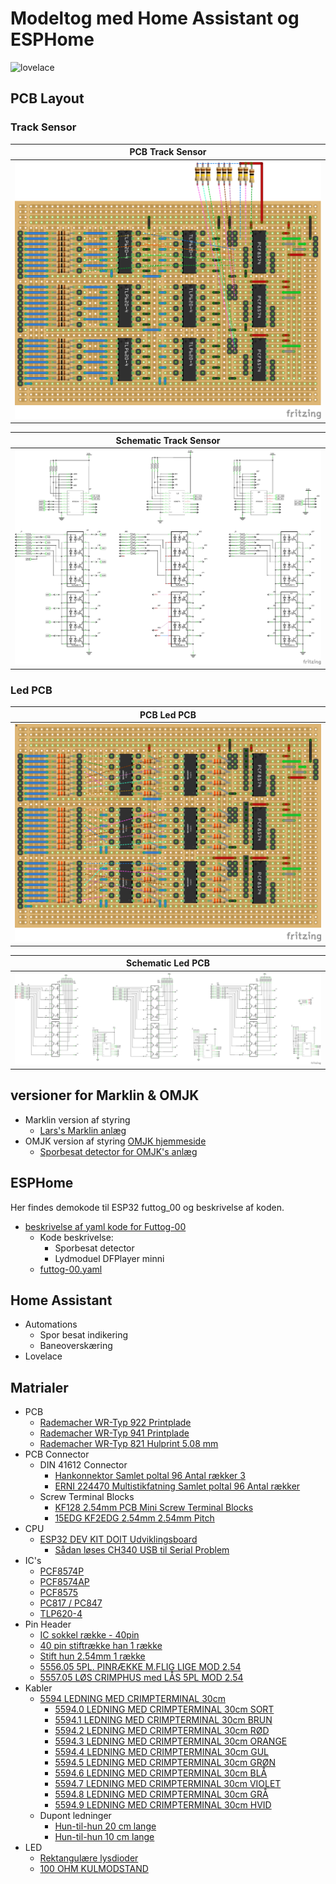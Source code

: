 # Modeltog med Home Assistant og ESPHome

![lovelace](./marklin/Images/Sk%C3%A6rmbillede%20fra%202023-03-29%2017-42-37.png)

## PCB Layout

### Track Sensor

|PCB Track Sensor|
|:---:|
|![PCB](./Fritzing/pcb/input_track_bb.png)  |

|Schematic Track Sensor|
|:---:|
|![Shematic](./Fritzing/pcb/input_track_schem.png)|

### Led PCB

|PCB Led PCB |
|:---:|
|![PCB](./Fritzing/pcb/output_led_bb.png)  |

|Schematic Led PCB|
|:---:|
|![Shematic](./Fritzing/pcb/output_led_schem.png)|

## versioner for Marklin & OMJK

* Marklin version af styring 
  * [Lars's Marklin anlæg](./marklin/Marklin.md)
* OMJK version af styring [OMJK hjemmeside](https://www.facebook.com/omjk1949)
  * [Sporbesat detector for OMJK's anlæg](./omjk/OMJK.md)

## ESPHome

Her findes demokode til ESP32 futtog_00
og beskrivelse af koden.

* [beskrivelse af yaml kode for Futtog-00](./ESPHome/esphome.md)
  * Kode beskrivelse:
    * Sporbesat detector 
    * Lydmoduel DFPlayer minni
  * [futtog-00.yaml](./ESPHome/yaml/futtog-00.yaml)

## Home Assistant

* Automations
  * Spor besat indikering
  * Baneoverskæring
* Lovelace

## Matrialer

* PCB
  * [Rademacher WR-Typ 922 Printplade](https://www.conradelektronik.dk/p/rademacher-wr-typ-922-printplade-til-eksperimenter-hardt-papir-l-x-b-160-mm-x-100-mm-35-m-rastermal-254-mm-indhold-521214 "conradelektronik.dk")
  * [Rademacher WR-Typ 941 Printplade](https://www.conradelektronik.dk/p/rademacher-wr-typ-941-europrintplade-epoxyd-l-x-b-160-mm-x-100-mm-35-m-rastermal-254-mm-indhold-1-stk-529568 "conradelektronik.dk")
  * [Rademacher WR-Typ 821 Hulprint 5.08 mm](https://www.conradelektronik.dk/p/rademacher-wr-typ-821-printplade-hardt-papir-l-x-b-160-mm-x-100-mm-35-m-rastermal-508-mm-indhold-1-stk-527232 "conradelektronik.dk")
* PCB Connector
  * DIN 41612 Connector
    * [Hankonnektor Samlet poltal 96 Antal rækker 3](https://www.conradelektronik.dk/p/tru-components-tc-a-cm96abcr-203-hankonnektor-samlet-poltal-96-antal-rkker-3-1-stk-1586479 "conradelektronik.dk")
    * [ERNI 224470 Multistikfatning Samlet poltal 96 Antal rækker](https://www.conradelektronik.dk/p/erni-224470-multistikfatning-samlet-poltal-96-antal-rkker-3-1-stk-1169120 "conradelektronik.dk")
  * Screw Terminal Blocks  
    * [KF128 2.54mm PCB Mini Screw Terminal Blocks](https://www.aliexpress.com/item/1005004657032987.html?spm=a2g0o.store_pc_groupList.8148356.1.325b2c00DYsZjM&pdp_npi=2%40dis%21DKK%21DKK%2011.96%21DKK%2011.96%21%21%21%21%21%402101e9cf16805005147894914ea7c6%2112000030004878220%21sh)
    * [15EDG KF2EDG 2.54mm 2.54mm Pitch](https://www.aliexpress.com/item/1005004709162265.html?spm=a2g0o.productlist.main.51.29cb7e79CowySb&algo_pvid=4d1174eb-fd2e-4379-b9de-324859466603&algo_exp_id=4d1174eb-fd2e-4379-b9de-324859466603-25&pdp_ext_f=%7B%22sku_id%22%3A%2212000030194807351%22%7D&pdp_npi=3%40dis%21DKK%2122.54%2122.54%21%21%21%21%21%402122443916804688660288319d06e0%2112000030194807351%21sea%21DK%210&curPageLogUid=noc6Dld5wriM)
* CPU
  * [ESP32 DEV KIT DOIT Udviklingsboard](https://ebits.dk/products/esp32-dev-kit-doit-udviklingsboard?_pos=2&_sid=e219da91c&_ss=r "ebits.dk")
    * [Sådan løses CH340 USB til Serial Problem](https://unix.stackexchange.com/a/670637 "unix.stackexchange.com")
* IC's
  * [PCF8574P](https://softgenie.dk/ic/946-pcf8574.html "softgenie.dk")
  * [PCF8574AP ](https://softgenie.dk/ic/259-pcf8574ap.html "softgenie.dk")
  * [PCF8575](https://softgenie.dk/diverse/1534-i2c-16-portudvidelse-arduiniraspberry.html "softgenie.dk")
  * [PC817 / PC847](https://softgenie.dk/ic/302-pc817-opto-coubler.html "softgenie.dk")
  * [TLP620-4](https://el-supply.dk/tlp620-4-optokobler-55v-50ma-5kv-dil16/varenummer/0-386TLP620-4 "EL-Supply")
* Pin Header
  * [IC sokkel række - 40pin](https://softgenie.dk/ic-sokler/293-ic-sokel-raekke-40pin.html "softgenie.dk")
  * [40 pin stiftrække han 1 række](https://softgenie.dk/stik-connector/263-40-pin-stiftraekke-han-1-raekke.html "softgenie.dk")
  * [Stift hun 2.54mm 1 række](https://softgenie.dk/stik-connector/3112-stift-hun-254mm-1-raekke.html#/pins-40_pins "softgenie.dk")
  * [5556.05 5PL. PINRÆKKE M.FLIG LIGE MOD 2.54](https://el-supply.dk/5pl-pinraekke-mflig-lige-mod-254/varenummer/0-5556.05 "el-supply.dk")
  * [5557.05 LØS CRIMPHUS med LÅS 5PL MOD 2.54](https://el-supply.dk/loes-crimphus-med-laas-5pl-mod-254/varenummer/0-5557.05 "el-supply.dk")
* Kabler
  * [5594 LEDNING MED CRIMPTERMINAL 30cm](https://el-supply.dk/soeg/?s=5594 "el-supply.dk")
    * [5594.0 LEDNING MED CRIMPTERMINAL 30cm SORT](https://el-supply.dk/ledning-med-crimpterminal-30cm-sort/varenummer/0-5594.0 "el-supply.dk")
    * [5594.1 LEDNING MED CRIMPTERMINAL 30cm BRUN](https://el-supply.dk/ledning-med-crimpterminal-30cm-brun/varenummer/0-5594.1 "el-supply.dk")
    * [5594.2 LEDNING MED CRIMPTERMINAL 30cm RØD](https://el-supply.dk/ledning-med-crimpterminal-30cm-roed/varenummer/0-5594.2 "el-supply.dk")
    * [5594.3 LEDNING MED CRIMPTERMINAL 30cm ORANGE](https://el-supply.dk/ledning-med-crimpterminal-30cm-orange/varenummer/0-5594.3 "el-supply.dk")
    * [5594.4 LEDNING MED CRIMPTERMINAL 30cm GUL](https://el-supply.dk/ledning-med-crimpterminal-30cm-gul/varenummer/0-5594.4 "el-supply.dk")
    * [5594.5 LEDNING MED CRIMPTERMINAL 30cm GRØN](https://el-supply.dk/soeg/?s=5594 "el-supply.dk")
    * [5594.6 LEDNING MED CRIMPTERMINAL 30cm BLÅ](https://el-supply.dk/ledning-med-crimpterminal-30cm-blaa/varenummer/0-5594.6 "el-supply.dk")
    * [5594.7 LEDNING MED CRIMPTERMINAL 30cm VIOLET](https://el-supply.dk/ledning-med-crimpterminal-30cm-violet/varenummer/0-5594.7 "el-supply.dk")
    * [5594.8 LEDNING MED CRIMPTERMINAL 30cm GRÅ](https://el-supply.dk/ledning-med-crimpterminal-30cm-graa/varenummer/0-5594.8 "el-supply.dk")
    * [5594.9 LEDNING MED CRIMPTERMINAL 30cm HVID](https://el-supply.dk/ledning-med-crimpterminal-30cm-hvid/varenummer/0-5594.9 "el-supply.dk")
  * Dupont ledninger
    * [Hun-til-hun 20 cm lange](https://softgenie.dk/stik-connector/55-hun-til-hun-ledninger.html "softgenie.dk")
    * [Hun-til-hun 10 cm lange](https://softgenie.dk/stik-connector/844-hun-til-hun-dupont-ledninger-korte.html "softgenie.dk")
* LED
  * [Rektangulære lysdioder](https://el-supply.dk/v-213/rektangulaere-lysdioder "el-supply.dk")
  * [100 OHM KULMODSTAND](https://el-supply.dk/100-stk-100-ohm-kulmodstand/varenummer/64-041310 "el-supply.dk")


